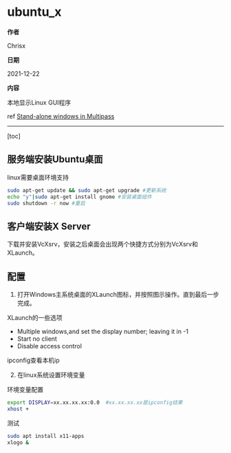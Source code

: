 # ubuntu_x

**作者**

Chrisx

**日期**

2021-12-22

**内容**

本地显示Linux GUI程序

ref [Stand-alone windows in Multipass](https://discourse.ubuntu.com/t/stand-alone-windows-in-multipass/16340)

----

[toc]

## 服务端安装Ubuntu桌面

linux需要桌面环境支持

```sh
sudo apt-get update && sudo apt-get upgrade #更新系统
echo "y"|sudo apt-get install gnome #安装桌面组件
sudo shutdown -r now #重启
```

## 客户端安装X Server

下载并安装VcXsrv，安装之后桌面会出现两个快捷方式分别为VcXsrv和XLaunch。

## 配置

1. 打开Windows主系统桌面的XLaunch图标，并按照图示操作。直到最后一步完成。

XLaunch的一些选项

* Multiple windows,and set the display number; leaving it in -1 
* Start no client
* Disable access control

ipconfig查看本机ip

2. 在linux系统设置环境变量

环境变量配置

```sh
export DISPLAY=xx.xx.xx.xx:0.0  #xx.xx.xx.xx是ipconfig结果
xhost +

```

测试

```sh
sudo apt install x11-apps
xlogo &

```
